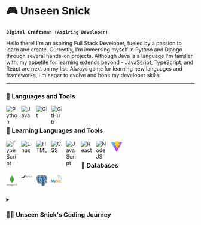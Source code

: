 # 🎮 Unseen Snick

**`Digital Craftsman (Aspiring Developer)`**

Hello there! I'm an aspiring Full Stack Developer, fueled by a passion to learn and create. Currently, I'm immersing myself in Python and Django through several hands-on projects. Although Java is a language I'm familiar with, my appetite for learning extends beyond - JavaScript, TypeScript, and React are next on my list. Always game for learning new languages and frameworks, I'm eager to evolve and hone my developer skills.

---

### 🧰 Languages and Tools

<img align="left" alt="Python" width="30px" style="padding-right:10px;" src="https://cdn.jsdelivr.net/gh/devicons/devicon/icons/python/python-plain.svg" />
<img align="left" alt="Java" width="30px" style="padding-right:10px;" src="https://cdn.jsdelivr.net/gh/devicons/devicon/icons/java/java-original.svg"/>
<img align="left" alt="Git" width="30px" style="padding-right:10px;" src="https://cdn.jsdelivr.net/gh/devicons/devicon/icons/git/git-original.svg" />
<img align="left" alt="GitHub" width="30px" style="padding-right:10px;" src="https://cdn.jsdelivr.net/gh/devicons/devicon/icons/github/github-original.svg" />
<br />

#

### 🌱 Learning Languages and Tools

<img align="left" alt="TypeScript" width="30px" style="padding-right:10px;" src="https://cdn.jsdelivr.net/gh/devicons/devicon/icons/typescript/typescript-plain.svg" />
<img align="left" alt="Linux" width="30px" style="padding-right:10px;" src="https://cdn.jsdelivr.net/gh/devicons/devicon/icons/linux/linux-original.svg" />
<img align="left" alt="HTML" width="30px" style="padding-right:10px;" src="https://cdn.jsdelivr.net/gh/devicons/devicon/icons/html5/html5-plain.svg" />
<img align="left" alt="CSS" width="30px" style="padding-right:10px;" src="https://cdn.jsdelivr.net/gh/devicons/devicon/icons/css3/css3-plain.svg" />
<img align="left" alt="JavaScript" width="30px" style="padding-right:10px;" src="https://cdn.jsdelivr.net/gh/devicons/devicon/icons/javascript/javascript-plain.svg" />
<img align="left" alt="React" width="30px" style="padding-right:10px;" src="https://cdn.jsdelivr.net/gh/devicons/devicon/icons/react/react-original.svg" />
<img align="left" alt="NodeJS" width="30px" style="padding-right:10px;" src="https://cdn.jsdelivr.net/gh/devicons/devicon/icons/nodejs/nodejs-original.svg" />
<img align="left" alt="vite" width="30px" style="padding-right:10px;" src="./Assets/vitejs.svg" />
<br />

#

### 💾 Databases

<img align="left" alt="MongoDB" width="30px" style="padding-right:10px;" src="./Assets/mongodb-wordmark.svg" />
<img align="left" alt="MariaDB" width="30px" style="padding-right:10px;" src="./Assets/https___mariadb.com_wp-content_uploads_2019_11_mariadb-horizontal-black.svg" />
<img align="left" alt="Postgres" width="30px" style="padding-right:10px;" src="./Assets/postgresql.svg" />
<img align="left" alt="MySQL" width="30px" style="padding-right:10px;" src="./Assets/mysql.svg" />
<br />

#

<details>
 <summary><h3>👨‍💻 Unseen Snick's Coding Journey</h3></summary>
My coding journey began in January 2022 with a game design course, SPD and MAPP a mobile app design course. This experience taught me the basics of coding in C# and Unity. During this course, I made several games, including a platformer, a tic-tac-toe game, and a top-down shooter mobile game. While the process was both challenging and enjoyable, I found myself drawn more to the coding and testing aspects rather than the planning phases like drafting game design documents and level map designs.
<br /><br />
In an effort to delve further into the world of coding, I signed up for courses in both Java and Python provided by KIT (Kunnskapstrening IT). Originally, the Java course was a program from Stockholm University, while the Python course was a new addition to KIT's offerings. The Python course had limited material, and although we did use resources like the 'Scientific Computing with Python' course from freeCodeCamp, material found on youtube and other free courses online, I found translating the Java course into Python was what truly bolstered my understanding. This experience took place around August/September 2022, giving me a robust foundation in both languages.
<br /><br />
Being an independent learner, I utilized my spare time to dive into GUI programming. This led me to create several Java and Python programs, utilizing tools such as PyQt5/6 and SceneBuilder.
'<br /><br />
After finishing the Java and Python courses, my natural curiosity nudged me towards exploring other languages and frameworks. I've been engaged in various projects, both during and after these courses. While I'm still in the initial phases of getting the hang of these new technologies, I'm eagerly looking forward to the journey and growth that await me.

<!--
**unseensnick/unseensnick** is a ✨ _special_ ✨ repository because its `README.md` (this file) appears on your GitHub profile.

Here are some ideas to get you started:

- 🔭 I’m currently working on ...
- 🌱 I’m currently learning ...
- 👯 I’m looking to collaborate on ...
- 🤔 I’m looking for help with ...
- 💬 Ask me about ...
- 📫 How to reach me: ...
- 😄 Pronouns: ...
- ⚡ Fun fact: ...
-->
